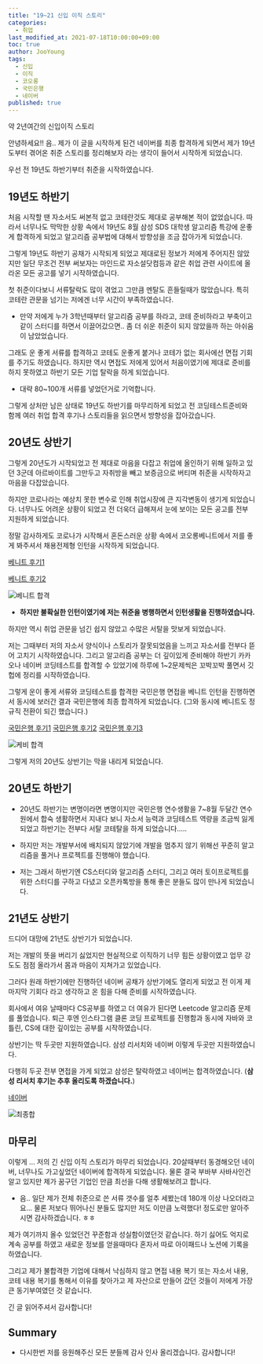```yaml
---
title: "19~21 신입 이직 스토리"
categories: 
  - 취업
last_modified_at: 2021-07-18T10:00:00+09:00
toc: true
author: JooYoung
tags: 
  - 신입
  - 이직
  - 코오롱
  - 국민은행
  - 네이버
published: true
---
```


약 2년여간의 신입이직 스토리

안녕하세요!! 음.. 제가 이 글을 시작하게 된건 네이버를 최종 합격하게 되면서 제가 19년도부터 겪어온 취준 스토리를 정리해보자 라는 생각이 들어서 시작하게 되었습니다. 

우선 전 19년도 하반기부터 취준을 시작하였습니다. 

## **19년도 하반기**

처음 시작할 땐 자소서도 써본적 없고 코테란것도 제대로 공부해본 적이 없었습니다. 따라서 너무나도 막막한 상황 속에서 19년도 8월 삼성 SDS 대학생 알고리즘 특강에 운좋게 합격하게 되었고 알고리즘 공부법에 대해서 방향성을 조금 잡아가게 되었습니다. 

그렇게 19년도 하반기 공채가 시작되게 되었고 제대로된 정보가 저에게 주어지진 않았지만 일단 무조건 전부 써보자는 마인드로 자소설닷컴등과 같은 취업 관련 사이트에 올라온 모든 공고를 넣기 시작하였습니다. 

첫 취준이다보니 서류탈락도 많이 겪었고 그만큼 멘탈도 흔들릴때가 많았습니다. 특히 코테란 관문을 넘기는 저에겐 너무 시간이 부족하였습니다. 
- 만약 저에게 누가 3학년때부터 알고리즘 공부를 하라고, 코테 준비하라고 부축이고 같이 스터디를 하면서 이끌어갔으면.. 좀 더 쉬운 취준이 되지 않았을까 하는 아쉬움이 남았었습니다. 

그래도 운 좋게 서류를 합격하고 코테도 운좋게 붙거나 코테가 없는 회사에선 면접 기회를 주기도 하였습니다. 하지만 역시 면접도 저에게 있어서 처음이였기에 제대로 준비를 하지 못하였고 하반기 모든 기업 탈락을 하게 되었습니다. 
- 대략 80~100개 서류를 넣었던거로 기억합니다. 

그렇게 상처만 남은 상태로 19년도 하반기를 마무리하게 되었고 전 코딩테스트준비와 함께 여러 취업 합격 후기나 스토리들을 읽으면서 방향성을 잡아갔습니다. 

## **20년도 상반기**

그렇게 20년도가 시작되었고 전 제대로 마음을 다잡고 취업에 올인하기 위해 일하고 있던 3군데 아르바이트를 그만두고 자취방을 빼고 보증금으로 버티며 취준을 시작하자고 마음을 다잡았습니다. 

하지만 코로나라는 예상치 못한 변수로 인해 취업시장에 큰 지각변동이 생기게 되었습니다. 너무나도 어려운 상황이 되었고 전 더욱더 급해져서 눈에 보이는 모든 공고를 전부 지원하게 되었습니다. 

정말 감사하게도 코로나가 시작해서 혼돈스러운 상황 속에서 코오롱베니트에서 저를 좋게 봐주셔서 채용전제형 인턴을 시작하게 되었습니다. 

[베니트 후기1](https://jooyoung1121.github.io/%EC%B7%A8%EC%97%85/20%EB%85%84%EB%8F%84-%EC%83%81%EB%B0%98%EA%B8%B0-%EC%BD%94%EC%98%A4%EB%A1%B1%EB%B2%A0%EB%8B%88%ED%8A%B8-%EC%B1%84%EC%9A%A9%ED%98%95%EC%9D%B8%ED%84%B4-%ED%9B%84%EA%B8%B0/)

[베니트 후기2](https://jooyoung1121.github.io/%EC%B7%A8%EC%97%85/20%EB%85%84%EB%8F%84-%EC%83%81%EB%B0%98%EA%B8%B0-%EC%BD%94%EC%98%A4%EB%A1%B1%EB%B2%A0%EB%8B%88%ED%8A%B8-2%EC%B0%A8%EB%A9%B4%EC%A0%91-%ED%9B%84%EA%B8%B0/)

![베니트 합격](/assets/images/취준/코오롱_최종합격.png)

- **하지만 불확실한 인턴이였기에 저는 취준을 병행하면서 인턴생활을 진행하였습니다.** 

하지만 역시 취업 관문을 넘긴 쉽지 않았고 수많은 서탈을 맛보게 되었습니다. 

저는 그때부터 저의 자소서 양식이나 스토리가 잘못되었음을 느끼고 자소서를 전부다 뜯어 고치기 시작하였습니다. 그리고 알고리즘 공부는 더 깊이있게 준비해야 하반기 카카오나 네이버 코딩테스트를 합격할 수 있었기에 하루에 1~2문제씩은 꼬박꼬박 풀면서 깃헙에 정리를 시작하였습니다. 

그렇게 운이 좋게 서류와 코딩테스트를 합격한 국민은행 면접을 베니트 인턴을 진행하면서 동시에 보러간 결과 국민은행에 최종 합격하게 되었습니다. (그와 동시에 베니트도 정규직 전환이 되긴 했습니다.)


[국민은행 후기1](https://jooyoung1121.github.io/%EC%B7%A8%EC%97%85/%EA%B5%AD%EB%AF%BC%EC%9D%80%ED%96%89-%ED%9B%84%EA%B8%B0/)
[국민은행 후기2](https://jooyoung1121.github.io/%EC%B7%A8%EC%97%85/20%EB%85%84%EB%8F%84-%EC%83%81%EB%B0%98%EA%B8%B0-%EA%B5%AD%EC%9D%80-%ED%9B%84%EA%B8%B02/)
[국민은행 후기3](https://jooyoung1121.github.io/%EC%B7%A8%EC%97%85/%EA%B5%AD%EB%AF%BC%EC%9D%80%ED%96%89-%EC%B5%9C%EC%A2%85/)

![케비 합격](/assets/images/취준/국민_최종합.png)

그렇게 저의 20년도 상반기는 막을 내리게 되었습니다. 

## 20년도 하반기

- 20년도 하반기는 변명이라면 변명이지만 국민은행 연수생활을 7~8월 두달간 연수원에서 합숙 생활하면서 지내다 보니 자소서 능력과 코딩테스트 역량을 조금씩 잃게 되었고 하반기는 전부다 서탈 코테탈을 하게 되었습니다..... 

- 하지만 저는 개발부서에 배치되지 않았기에 개발을 멈추지 않기 위해선 꾸준히 알고리즘을 풀거나 프로젝트를 진행해야 했습니다. 

- 저는 그래서 하반기엔 CS스터디와 알고리즘 스터디, 그리고 여러 토이프로젝트를 위한 스터디를 구하고 다녔고 오픈카톡방을 통해 좋은 분들도 많이 만나게 되었습니다. 

## 21년도 상반기

드디어 대망에 21년도 상반기가 되었습니다. 

저는 개발의 뜻을 버리기 싫었지만 현실적으로 이직하기 너무 힘든 상황이였고 업무 강도도 점점 올라가서 몸과 마음이 지쳐가고 있었습니다. 

그러다 원래 하반기에만 진행하던 네이버 공채가 상반기에도 열리게 되었고 전 이게 제 마지막 기회다 라고 생각하고 온 힘을 다해 준비를 시작하였습니다. 

회사에서 여유 날때마다 CS공부를 하였고 더 여유가 된다면 Leetcode 알고리즘 문제를 풀었습니다. 퇴근 후엔 인스타그램 클론 코딩 프로젝트를 진행함과 동시에 자바와 코틀린, CS에 대한 깊이있는 공부를 시작하였습니다. 

상반기는 딱 두곳만 지원하였습니다. 삼성 리서치와 네이버 이렇게 두곳만 지원하였습니다. 

다행히 두곳 전부 면접을 가게 되었고 삼성은 탈락하였고 네이버는 합격하였습니다. (**삼성 리서치 후기는 추후 올리도록 하겠습니다.**)

[네이버](https://jooyoung1121.github.io/%EC%B7%A8%EC%97%85/%EB%84%A4%EC%9D%B4%EB%B2%84-%ED%9B%84%EA%B8%B0/)

![최종합](/assets/images/취준/최합.PNG)

## 마무리

이렇게 ... 저의 긴 신입 이직 스토리가 마무리 되었습니다. 20살때부터 동경해오던 네이버, 너무나도 가고싶었던 네이버에 합격하게 되었습니다. 물론 결국 부바부 사바사인건 알고 있지만 제가 꿈구던 기업인 만큼 최선을 다해 생활해보려고 합니다. 

- 음.. 일단 제가 전체 취준으로 쓴 서류 갯수를 얼추 세봤는데 180개 이상 나오더라고요... 물론 저보다 뛰어나신 분들도 많지만 저도 이만큼 노력했다! 정도로만 알아주시면 감사하겠습니다. ㅎㅎ

제가 여기까지 올수 있었던건 꾸준함과 성실함이였던것 같습니다. 하기 싫어도 억지로 계속 공부를 하였고 새로운 정보를 얻을때마다 혼자서 따로 아이패드나 노션에 기록을 하였습니다. 

그리고 제가 불합격한 기업에 대해서 낙심하지 않고 면접 내용 복기 또는 자소서 내용, 코테 내용 복기를 통해서 이유를 찾아가고 제 자산으로 만들어 갔던 것들이 저에게 가장 큰 동기부여였던 것 같습니다. 

긴 글 읽어주셔서 감사합니다!



## Summary
- 다시한번 저를 응원해주신 모든 분들께 감사 인사 올리겠습니다. 감사합니다!
